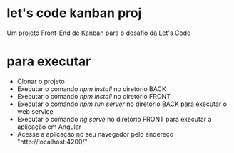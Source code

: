 # let's code kanban proj
Um projeto Front-End de Kanban para o desafio da Let's Code

# para executar

* Clonar o projeto
* Executar o comando *npm install* no diretório BACK
* Executar o comando *npm install* no diretório FRONT
* Executar o comando  *npm run server* no diretório BACK para executar o web service
* Executar o comando *ng serve* no diretório FRONT para executar a aplicação em Angular
* Acesse a aplicação no seu navegador pelo endereço "http://localhost:4200/"
